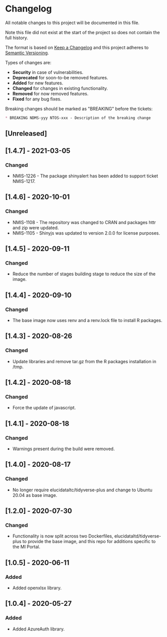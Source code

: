 # Changelog
All notable changes to this project will be documented in this file.

Note this file did not exist at the start of the project so does not
contain the full history.

The format is based on [Keep a Changelog] and this project adheres to
[Semantic Versioning].

Types of changes are:
* **Security** in case of vulnerabilities.
* **Deprecated** for soon-to-be removed features.
* **Added** for new features.
* **Changed** for changes in existing functionality.
* **Removed** for now removed features.
* **Fixed** for any bug fixes.

Breaking changes should be marked as "BREAKING" before the tickets:

```markdown
* BREAKING NDMS-yyy NTOS-xxx - Description of the breaking change
```

## [Unreleased]

## [1.4.7] - 2021-03-05
### Changed
* NMIS-1226 - The package shinyalert has been added to support ticket NMIS-1217.

## [1.4.6] - 2020-10-01
### Changed
* NMIS-1108 - The repository was changed to CRAN and packages httr and zip were
  updated.
* NMIS-1105 - Shinyjs was updated to version 2.0.0 for license purposes.

## [1.4.5] - 2020-09-11
### Changed
* Reduce the number of stages building stage to reduce the size of the image.

## [1.4.4] - 2020-09-10
### Changed
* The base image now uses renv and a renv.lock file to install R packages.

## [1.4.3] - 2020-08-26
### Changed
* Update libraries and remove tar.gz from the R packages installation in /tmp.

## [1.4.2] - 2020-08-18
### Changed
* Force the update of javascript.

## [1.4.1] - 2020-08-18
### Changed
* Warnings present during the build were removed.

## [1.4.0] - 2020-08-17
### Changed
* No longer require elucidataltc/tidyverse-plus and change to Ubuntu 20.04 as
  base image.

## [1.2.0] - 2020-07-30
### Changed 
* Functionality is now split across two Dockerfiles,
  elucidataltd/tidyverse-plus to provide the base image, and this
  repo for additions specific to the MI Portal.

## [1.0.5] - 2020-06-11
### Added 
* Added openxlsx library.

## [1.0.4] - 2020-05-27
### Added 
* Added AzureAuth library.

[Keep a Changelog]: http://keepachangelog.com/en/1.0.0/
[Semantic Versioning]: http://semver.org/spec/v2.0.0.html
